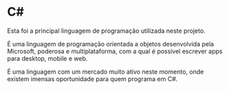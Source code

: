 
# C\#

Esta foi a principal linguagem de programação utilizada neste projeto.

É uma linguagem de programaçāo orientada a objetos desenvolvida pela Microsoft, poderosa e multiplataforma, com a qual é possivel escrever apps para desktop, mobile e web.

É uma linguagem com um mercado muito ativo neste momento, onde existem imensas oportunidade para quem programa em C#.

